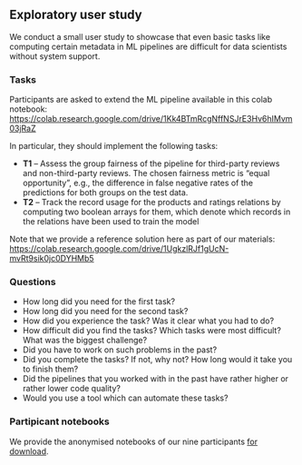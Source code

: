 ## Exploratory user study

We conduct a small user study to showcase that even basic tasks like computing certain metadata in ML pipelines are difficult for data scientists without system support.

### Tasks

Participants are asked to extend the ML pipeline available in this colab notebook: https://colab.research.google.com/drive/1Kk4BTmRcgNffNSJrE3Hv6hIMvm03jRaZ

In particular, they should implement the following tasks:

* **T1** – Assess the group fairness of the pipeline for third-party reviews and non-third-party reviews. The chosen fairness metric is “equal opportunity”, e.g., the difference in false negative rates of the predictions for both groups on the test data.
* **T2** – Track the record usage for the products and ratings relations by computing two boolean arrays for them, which denote which records in the relations have been used to train the model

Note that we provide a reference solution here as part of our materials: https://colab.research.google.com/drive/1UgkzlRJf1gUcN-mvRt9sik0jc0DYHMb5 

### Questions

* How long did you need for the first task?
* How long did you need for the second task?
* How did you experience the task? Was it clear what you had to do?
* How difficult did you find the tasks? Which tasks were most difficult? What was the biggest challenge?
* Did you have to work on such problems in the past?
* Did you complete the tasks? If not, why not? How long would it take you to finish them?
* Did the pipelines that you worked with in the past have rather higher or rather lower code quality?
* Would you use a tool which can automate these tasks?

### Partipicant notebooks

We provide the anonymised notebooks of our nine participants [for download](https://github.com/deem-data/lester/raw/main/user-study/participants-notebooks.zip).
